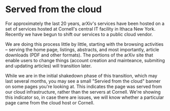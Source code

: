 Served from the cloud
===============

For approximately the last 20 years, arXiv's services have been hosted on a set of services hosted at Cornell's central IT facility in Ithaca New York. Recently we have begun to shift our services to a public cloud vendor.

We are doing this process little by little, starting with the browsing activities &ndash; serving the home page, listings, abstracts, and most importantly, article downloads (PDF and other formats). The portions of the arXiv site that enable users to change things (account creation and mainteance, submiting and updating articles) will transition later.

While we are in the initial shakedown phase of this transition, which may last several months, you may see a small "Servied from the cloud" banner on some pages you're looking at. This indicates the page was served from our cloud infrastructure, rather than the servers at Cornell. We're showing this indicator so, in case there are issues, we will know whether a particular page came from the cloud host or Cornell.

